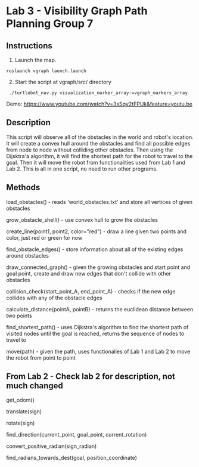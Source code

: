 # Lab 3 - Visibility Graph Path Planning Group 7
## Instructions 
1. Launch the map.
```
roslaunch vgraph launch.launch
```
2. Start the script at vgraph/src/ directory 
```
 ./turtlebot_nav.py visualization_marker_array:=vgraph_markers_array
```
Demo: https://www.youtube.com/watch?v=3sSqv2tFPUk&feature=youtu.be
## Description
This script will observe all of the obstacles in the world and robot's location. It will create a convex hull around the obstacles and find all possible edges from node to node without colliding other obstacles. Then using the Dijsktra'a algorithm, it will find the shortest path for the robot to travel to the goal. Then it will move the robot from functionalities used from Lab 1 and Lab 2. This is all in one script, no need to run other programs. 

## Methods 
load_obstacles() - reads 'world_obstacles.txt' and store all vertices of given obstacles

grow_obstacle_shell() - use convex hull to grow the obstacles 

create_line(point1, point2, color="red") - draw a line given two points and color, just red or green for now

find_obstacle_edges() - store information about all of the existing edges around obstacles

draw_connected_graph() - given the growing obstacles and start point and goal point, create and draw new edges that don't collide with other obstacles

collision_check(start_point_A, end_point_A) - checks if the new edge collides with any of the obstacle edges

calculate_distance(pointA, pointB) - returns the euclidean distance between two points

find_shortest_path() - uses Dijkstra's algorithm to find the shortest path of visited nodes until the goal is reached, returns the sequence of nodes to travel to 

move(path) - given the path, uses functionalies of Lab 1 and Lab 2 to move the robot from point to point

## From Lab 2 - Check lab 2 for description, not much changed 
get_odom()

translate(sign)

rotate(sign)

find_direction(current_point, goal_point, current_rotation)

convert_positive_radian(sign_radian)

find_radians_towards_dest(goal, position_coordinate)
